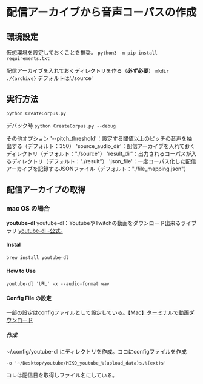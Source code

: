 # 配信アーカイブから音声コーパスの作成

## 環境設定
仮想環境を設定しておくことを推奨。
`python3 -m pip install requirements.txt`

配信アーカイブを入れておくディレクトリを作る（**必ず必要**）
`mkdir ./{archive}`
デフォルトは'./source'

## 実行方法

`python CreateCorpus.py`

デバック時
`python CreateCorpus.py --debug`

その他オプション
'--pitch_threshold'：設定する閾値以上のピッチの音声を抽出する（デフォルト：350）
'source_audio_dir'：配信アーカイブを入れておくディレクトリ（デフォルト："./source"）
'result_dir'：出力されるコーパスが入るディレクトリ（デフォルト："./result"）
'json_file'：一度コーパス化した配信アーカイブを記録するJSONファイル（デフォルト："./file_mapping.json"）

## 配信アーカイブの取得

### mac OS の場合

**youtube-dl**
youtube-dl：YoutubeやTwitchの動画をダウンロード出来るライブラリ
[youtube-dl -公式-](https://github.com/ytdl-org/youtube-dl/)  

#### Instal
`brew install youtube-dl`

#### How to Use
`youtube-dl 'URL' -x --audio-format wav`


#### Config File の設定
一部の設定はconfigファイルとして設定している。[【Mac】ターミナルで動画ダウンロード](https://mac-ra.com/terminal-youtube-dl/)  

##### 作成

~/.config/youtube-dl にディレクトリを作成。ココにconfigファイルを作成

```config
-o '~/Desktop/youtube/MIKO_youtube_%(upload_data)s.%(ext)s'
```
コレは配信日を取得しファイル名にしている。
